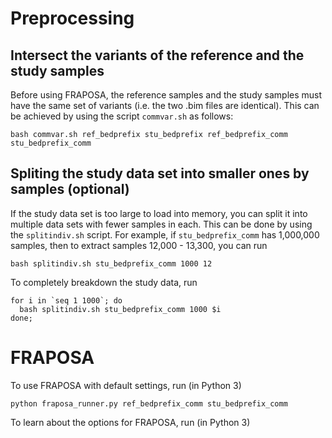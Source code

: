 
# Preprocessing

## Intersect the variants of the reference and the study samples

Before using FRAPOSA,
the reference samples and the study samples must have the same set of variants
(i.e. the two .bim files are identical).
This can be achieved by using the script `commvar.sh` as follows:
```
bash commvar.sh ref_bedprefix stu_bedprefix ref_bedprefix_comm stu_bedprefix_comm
```

## Spliting the study data set into smaller ones by samples (optional)

If the study data set is too large to load into memory,
you can split it into multiple data sets with fewer samples in each.
This can be done by using the `splitindiv.sh` script.
For example, if `stu_bedprefix_comm` has 1,000,000 samples,
then to extract samples 12,000 - 13,300, you can run
```
bash splitindiv.sh stu_bedprefix_comm 1000 12
```
To completely breakdown the study data, run
```
for i in `seq 1 1000`; do
  bash splitindiv.sh stu_bedprefix_comm 1000 $i
done;
```

# FRAPOSA
To use FRAPOSA with default settings, run (in Python 3)
```
python fraposa_runner.py ref_bedprefix_comm stu_bedprefix_comm
```

To learn about the options for FRAPOSA, run (in Python 3)
```
python fraposa_runner.py --help
```
